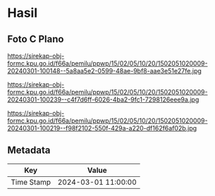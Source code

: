 # Hasil

## Foto C Plano

https://sirekap-obj-formc.kpu.go.id/f66a/pemilu/ppwp/15/02/05/10/20/1502051020009-20240301-100148--5a8aa5e2-0599-48ae-9bf8-aae3e51e27fe.jpg

https://sirekap-obj-formc.kpu.go.id/f66a/pemilu/ppwp/15/02/05/10/20/1502051020009-20240301-100239--c4f7d6ff-6026-4ba2-9fc1-7298126eee9a.jpg

https://sirekap-obj-formc.kpu.go.id/f66a/pemilu/ppwp/15/02/05/10/20/1502051020009-20240301-100219--f98f2102-550f-429a-a220-df162f6af02b.jpg


## Metadata

| Key        | Value               |
| ---------- | ------------------- |
| Time Stamp | 2024-03-01 11:00:00 |



